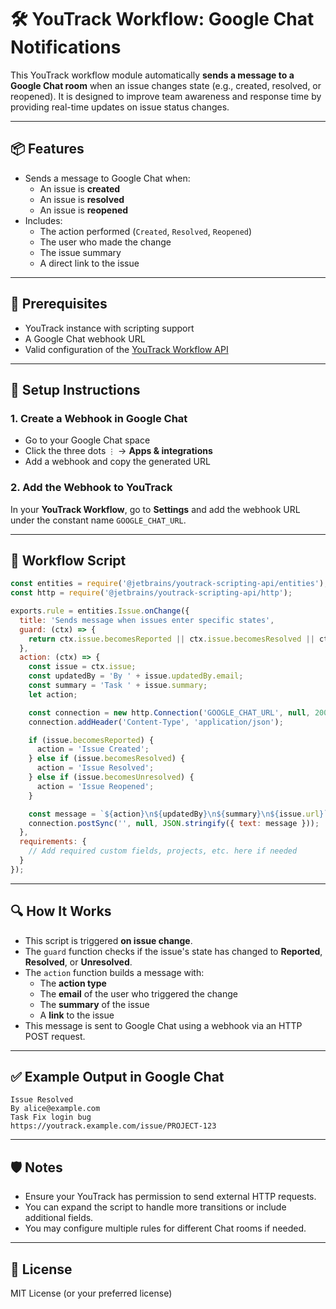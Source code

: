 # 🛠️ YouTrack Workflow: Google Chat Notifications

This YouTrack workflow module automatically **sends a message to a Google Chat room** when an issue changes state (e.g., created, resolved, or reopened). It is designed to improve team awareness and response time by providing real-time updates on issue status changes.

---

## 📦 Features

- Sends a message to Google Chat when:
  - An issue is **created**
  - An issue is **resolved**
  - An issue is **reopened**
- Includes:
  - The action performed (`Created`, `Resolved`, `Reopened`)
  - The user who made the change
  - The issue summary
  - A direct link to the issue

---

## 🔧 Prerequisites

- YouTrack instance with scripting support
- A Google Chat webhook URL
- Valid configuration of the [YouTrack Workflow API](https://www.jetbrains.com/help/youtrack/devportal/YouTrack-Workflow-Reference.html)

---

## 🧩 Setup Instructions

### 1. **Create a Webhook in Google Chat**
- Go to your Google Chat space
- Click the three dots `⋮` → **Apps & integrations**
- Add a webhook and copy the generated URL

### 2. **Add the Webhook to YouTrack**
In your **YouTrack Workflow**, go to **Settings** and add the webhook URL under the constant name `GOOGLE_CHAT_URL`.

---

## 📜 Workflow Script

```js
const entities = require('@jetbrains/youtrack-scripting-api/entities');
const http = require('@jetbrains/youtrack-scripting-api/http');

exports.rule = entities.Issue.onChange({
  title: 'Sends message when issues enter specific states',
  guard: (ctx) => {
    return ctx.issue.becomesReported || ctx.issue.becomesResolved || ctx.issue.becomesUnresolved;
  },
  action: (ctx) => {
    const issue = ctx.issue;
    const updatedBy = 'By ' + issue.updatedBy.email;
    const summary = 'Task ' + issue.summary;
    let action;

    const connection = new http.Connection('GOOGLE_CHAT_URL', null, 2000);
    connection.addHeader('Content-Type', 'application/json');

    if (issue.becomesReported) {
      action = 'Issue Created';
    } else if (issue.becomesResolved) {
      action = 'Issue Resolved';
    } else if (issue.becomesUnresolved) {
      action = 'Issue Reopened';
    }

    const message = `${action}\n${updatedBy}\n${summary}\n${issue.url}`;
    connection.postSync('', null, JSON.stringify({ text: message }));
  },
  requirements: {
    // Add required custom fields, projects, etc. here if needed
  }
});
```

---

## 🔍 How It Works

- This script is triggered **on issue change**.
- The `guard` function checks if the issue's state has changed to **Reported**, **Resolved**, or **Unresolved**.
- The `action` function builds a message with:
  - The **action type**
  - The **email** of the user who triggered the change
  - The **summary** of the issue
  - A **link** to the issue
- This message is sent to Google Chat using a webhook via an HTTP POST request.

---

## ✅ Example Output in Google Chat

```
Issue Resolved
By alice@example.com
Task Fix login bug
https://youtrack.example.com/issue/PROJECT-123
```

---

## 🛡️ Notes

- Ensure your YouTrack has permission to send external HTTP requests.
- You can expand the script to handle more transitions or include additional fields.
- You may configure multiple rules for different Chat rooms if needed.

---

## 📄 License

MIT License (or your preferred license)
